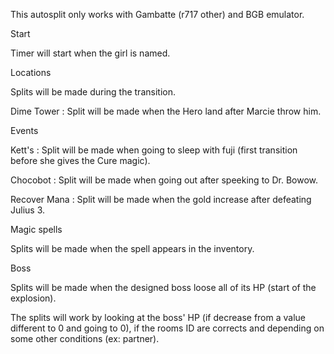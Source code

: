 This autosplit only works with Gambatte (r717 other) and BGB emulator.


Start

Timer will start when the girl is named.


Locations

Splits will be made during the transition.

Dime Tower : Split will be made when the Hero land after Marcie throw him.


Events

Kett's : Split will be made when going to sleep with fuji (first transition before she gives the Cure magic).

Chocobot : Split will be made when going out after speeking to Dr. Bowow.

Recover Mana : Split will be made when the gold increase after defeating Julius 3.


Magic spells

Splits will be made when the spell appears in the inventory.


Boss

Splits will be made when the designed boss loose all of its HP (start of the explosion).

The splits will work by looking at the boss' HP (if decrease from a value different to 0 and going to 0), if the rooms ID are corrects and depending on some other conditions (ex: partner).
